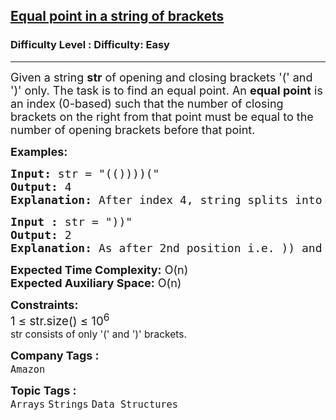 <h2><a href="https://www.geeksforgeeks.org/problems/find-equal-point-in-string-of-brackets2542/1?page=10&category=Strings&sortBy=submissions">Equal point in a string of brackets</a></h2><h3>Difficulty Level : Difficulty: Easy</h3><hr><div class="problems_problem_content__Xm_eO"><p><span style="font-size: 18px;">Given a string <strong>str</strong> of opening and closing brackets '(' and ')' only. The task is to find an equal point. An <strong>equal point</strong> is an index (0-based) such that the number of closing brackets on the right from that point must be equal to the number of opening brackets before that point.</span></p>
<p><span style="font-size: 18px;"><strong>Examples:</strong></span></p>
<pre><span style="font-size: 18px;"><strong>Input: </strong>str = "(())))("
<strong>Output: </strong>4
<strong>Explanation: </strong>After index 4, string splits into (()) and ))(. Number of opening brackets in the first part is equal to number of closing brackets in the second part.</span>
</pre>
<pre><span style="font-size: 18px;"><strong>Input :</strong> str = "))"
<strong>Output:</strong> 2
<strong>Explanation: </strong>As after 2nd position i.e. )) and "empty" string will be split into these two parts: So, in this number of opening brackets i.e. 0 in the first part is equal to number of closing brackets in the second part i.e. also 0.</span></pre>
<p><span style="font-size: 18px;"><strong>Expected Time Complexity:</strong> O(n)<br><strong>Expected Auxiliary Space:</strong> O(n)</span></p>
<p><span style="font-size: 18px;"><strong>Constraints:</strong><br><span style="font-size: 14pt;">1 ≤ str.size() ≤ 10<sup>6<br>str consists of only '(' and ')' brackets.</sup></span></span></p></div><p><span style=font-size:18px><strong>Company Tags : </strong><br><code>Amazon</code>&nbsp;<br><p><span style=font-size:18px><strong>Topic Tags : </strong><br><code>Arrays</code>&nbsp;<code>Strings</code>&nbsp;<code>Data Structures</code>&nbsp;